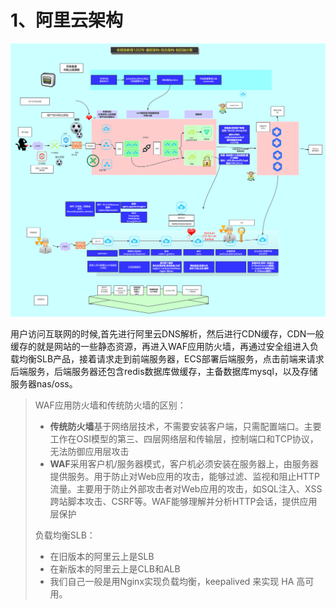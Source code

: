 # 1、阿里云架构

![](阿里云架构.assets/最新架构-综合架构-前后端分离.png)



用户访问互联网的时候,首先进行阿里云DNS解析，然后进行CDN缓存，CDN一般缓存的就是网站的一些静态资源，再进入WAF应用防火墙，再通过安全组进入负载均衡SLB产品，接着请求走到前端服务器，ECS部署后端服务，点击前端来请求后端服务，后端服务器还包含redis数据库做缓存，主备数据库mysql，以及存储服务器nas/oss。



> WAF应用防火墙和传统防火墙的区别：
>
> - **传统防火墙**基于网络层技术，不需要安装客户端，只需配置端口。主要工作在OSI模型的第三、四层网络层和传输层，控制端口和TCP协议，无法防御应用层攻击
> - **WAF**采用客户机/服务器模式，客户机必须安装在服务器上，由服务器提供服务。用于防止对Web应用的攻击，能够过滤、监视和阻止HTTP流量。主要用于防止外部攻击者对Web应用的攻击，如SQL注入、XSS跨站脚本攻击、CSRF等。WAF能够理解并分析HTTP会话，提供应用层保护
>
> 负载均衡SLB：
>
> - 在旧版本的阿里云上是SLB
> - 在新版本的阿里云上是CLB和ALB
> - 我们自己一般是用Nginx实现负载均衡，keepalived 来实现 HA 高可用。









































































